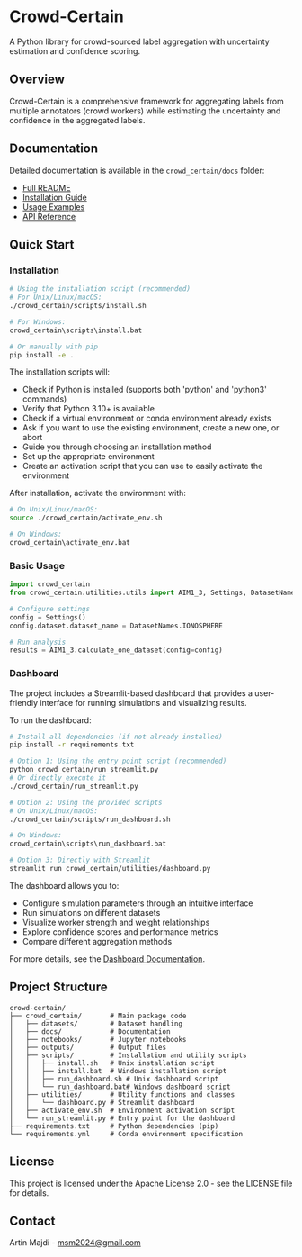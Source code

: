 # Crowd-Certain

A Python library for crowd-sourced label aggregation with uncertainty estimation and confidence scoring.

## Overview

Crowd-Certain is a comprehensive framework for aggregating labels from multiple annotators (crowd workers) while estimating the uncertainty and confidence in the aggregated labels.

## Documentation

Detailed documentation is available in the `crowd_certain/docs` folder:

- [Full README](crowd_certain/docs/README.md)
- [Installation Guide](crowd_certain/docs/INSTALLATION.md)
- [Usage Examples](crowd_certain/docs/USAGE.md)
- [API Reference](crowd_certain/docs/API.md)

## Quick Start

### Installation

```bash
# Using the installation script (recommended)
# For Unix/Linux/macOS:
./crowd_certain/scripts/install.sh

# For Windows:
crowd_certain\scripts\install.bat

# Or manually with pip
pip install -e .
```

The installation scripts will:
- Check if Python is installed (supports both 'python' and 'python3' commands)
- Verify that Python 3.10+ is available
- Check if a virtual environment or conda environment already exists
- Ask if you want to use the existing environment, create a new one, or abort
- Guide you through choosing an installation method
- Set up the appropriate environment
- Create an activation script that you can use to easily activate the environment

After installation, activate the environment with:
```bash
# On Unix/Linux/macOS:
source ./crowd_certain/activate_env.sh

# On Windows:
crowd_certain\activate_env.bat
```

### Basic Usage

```python
import crowd_certain
from crowd_certain.utilities.utils import AIM1_3, Settings, DatasetNames

# Configure settings
config = Settings()
config.dataset.dataset_name = DatasetNames.IONOSPHERE

# Run analysis
results = AIM1_3.calculate_one_dataset(config=config)
```

### Dashboard

The project includes a Streamlit-based dashboard that provides a user-friendly interface for running simulations and visualizing results.

To run the dashboard:

```bash
# Install all dependencies (if not already installed)
pip install -r requirements.txt

# Option 1: Using the entry point script (recommended)
python crowd_certain/run_streamlit.py
# Or directly execute it
./crowd_certain/run_streamlit.py

# Option 2: Using the provided scripts
# On Unix/Linux/macOS:
./crowd_certain/scripts/run_dashboard.sh

# On Windows:
crowd_certain\scripts\run_dashboard.bat

# Option 3: Directly with Streamlit
streamlit run crowd_certain/utilities/dashboard.py
```

The dashboard allows you to:
- Configure simulation parameters through an intuitive interface
- Run simulations on different datasets
- Visualize worker strength and weight relationships
- Explore confidence scores and performance metrics
- Compare different aggregation methods

For more details, see the [Dashboard Documentation](crowd_certain/docs/DASHBOARD.md).

## Project Structure

```
crowd-certain/
├── crowd_certain/       # Main package code
│   ├── datasets/        # Dataset handling
│   ├── docs/            # Documentation
│   ├── notebooks/       # Jupyter notebooks
│   ├── outputs/         # Output files
│   ├── scripts/         # Installation and utility scripts
│   │   ├── install.sh   # Unix installation script
│   │   ├── install.bat  # Windows installation script
│   │   ├── run_dashboard.sh # Unix dashboard script
│   │   └── run_dashboard.bat# Windows dashboard script
│   ├── utilities/       # Utility functions and classes
│   │   └── dashboard.py # Streamlit dashboard
│   ├── activate_env.sh  # Environment activation script
│   └── run_streamlit.py # Entry point for the dashboard
├── requirements.txt     # Python dependencies (pip)
└── requirements.yml     # Conda environment specification
```

## License

This project is licensed under the Apache License 2.0 - see the LICENSE file for details.

## Contact

Artin Majdi - msm2024@gmail.com
